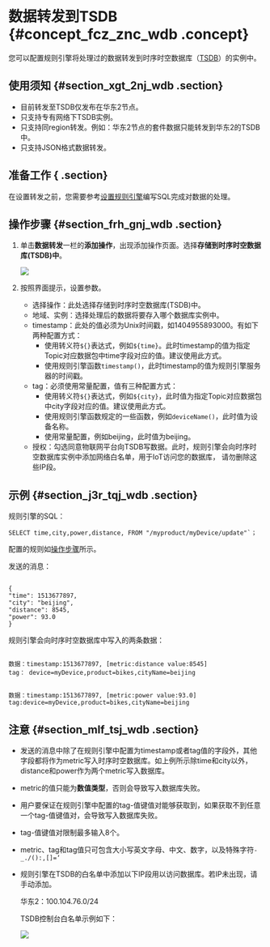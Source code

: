 # 数据转发到TSDB {#concept_fcz_znc_wdb .concept}

您可以配置规则引擎将处理过的数据转发到时序时空数据库（[TSDB](https://help.aliyun.com/product/54825.html)）的实例中。

## 使用须知 {#section_xgt_2nj_wdb .section}

-   目前转发至TSDB仅发布在华东2节点。
-   只支持专有网络下TSDB实例。
-   只支持同region转发。例如：华东2节点的套件数据只能转发到华东2的TSDB中。
-   只支持JSON格式数据转发。

## 准备工作 { .section}

在设置转发之前，您需要参考[设置规则引擎](cn.zh-CN/用户指南/规则引擎/设置规则引擎.md#)编写SQL完成对数据的处理。

## 操作步骤 {#section_frh_gnj_wdb .section}

1.  单击**数据转发**一栏的**添加操作**，出现添加操作页面。选择**存储到时序时空数据库\(TSDB\)中**。

    ![](http://static-aliyun-doc.oss-cn-hangzhou.aliyuncs.com/assets/img/7549/15398708073031_zh-CN.png)

2.  按照界面提示，设置参数。
    -   选择操作：此处选择存储到时序时空数据库\(TSDB\)中。
    -   地域、实例：选择处理后的数据将要存入哪个数据库实例中。
    -   timestamp：此处的值必须为Unix时间戳，如1404955893000。有如下两种配置方式：
        -   使用转义符`${}`表达式，例如`${time}`。此时timestamp的值为指定Topic对应数据包中time字段对应的值。建议使用此方式。
        -   使用规则引擎函数`timestamp()`，此时timestamp的值为规则引擎服务器的时间戳。
    -   tag：必须使用常量配置，值有三种配置方式：
        -   使用转义符`${}`表达式，例如`${city}`，此时值为指定Topic对应数据包中city字段对应的值。建议使用此方式。
        -   使用规则引擎函数规定的一些函数，例如`deviceName()`，此时值为设备名称。
        -   使用常量配置，例如beijing，此时值为beijing。
    -   授权：勾选同意物联网平台向TSDB写数据。此时，规则引擎会向时序时空数据库实例中添加网络白名单，用于IoT访问您的数据库， 请勿删除这些IP段。

## 示例 {#section_j3r_tqj_wdb .section}

规则引擎的SQL：

```
SELECT time,city,power,distance, FROM "/myproduct/myDevice/update"`；
```

配置的规则如[操作步骤](#)所示。

发送的消息：

```

{
"time": 1513677897,
"city": "beijing",
"distance": 8545,
"power": 93.0
}
```

规则引擎会向时序时空数据库中写入的两条数据：

```

数据：timestamp:1513677897, [metric:distance value:8545]
tag： device=myDevice,product=bikes,cityName=beijing
```

```

数据：timestamp:1513677897, [metric:power value:93.0]
tag:device=myDevice,product=bikes,cityName=beijing
```

## 注意 {#section_mlf_tsj_wdb .section}

-   发送的消息中除了在规则引擎中配置为timestamp或者tag值的字段外，其他字段都将作为metric写入时序时空数据库。如上例所示除time和city以外，distance和power作为两个metric写入数据库。
-   metric的值只能为**数值类型**，否则会导致写入数据库失败。
-   用户要保证在规则引擎中配置的tag-值键值对能够获取到，如果获取不到任意一个tag-值键值对，会导致写入数据库失败。
-   tag-值键值对限制最多输入8个。
-   metric、tag和tag值只可包含大小写英文字母、中文、数字，以及特殊字符`-_./():,[]=‘`
-   规则引擎在TSDB的白名单中添加以下IP段用以访问数据库。若IP未出现，请手动添加。

    华东2：100.104.76.0/24

    TSDB控制台白名单示例如下：

    ![](http://static-aliyun-doc.oss-cn-hangzhou.aliyuncs.com/assets/img/7549/15398708073032_zh-CN.png)


